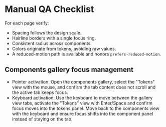 # Manual QA Checklist

For each page verify:

- Spacing follows the design scale.
- Hairline borders with a single focus ring.
- Consistent radius across components.
- Colors originate from tokens, avoiding raw values.
- A reduced-motion path is available and honors `prefers-reduced-motion`.

## Components gallery focus management

- Pointer activation: Open the components gallery, select the "Tokens" view with the mouse, and confirm the tab content does not scroll and the active tab keeps focus.
- Keyboard activation: Use the keyboard to move between the gallery view tabs, activate the "Tokens" view with Enter/Space and confirm focus moves into the tokens panel. Move back to the components view with the keyboard and ensure focus shifts into the component panel instead of staying on the tab.
